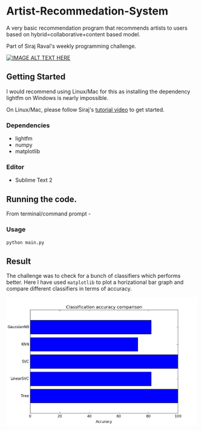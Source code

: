 # Artist-Recommedation-System
A very basic recommendation program that recommends artists to users based on hybrid=collaborative+content based model.

Part of Siraj Raval's weekly programming challenge.


[![IMAGE ALT TEXT HERE](http://img.youtube.com/vi/9gBC9R-msAk/0.jpg)](http://www.youtube.com/watch?v=9gBC9R-msAk)
## Getting Started
I would recommend using Linux/Mac for this as installing the dependency lightfm on Windows is nearly impossible.

On Linux/Mac, please follow Siraj's [tutorial video](https://www.youtube.com/watch?v=T5pRlIbr6gg) to get started.

### Dependencies
* lightfm
* numpy
* matplotlib
### Editor
* Sublime Text 2

## Running the code.

From terminal/command prompt -
### Usage
```
python main.py
```
## Result
The challenge was to check for a bunch of classifiers which performs better.
Here I have used `matplotlib` to plot a horizational bar graph and compare different classifiers in terms of accuracy.

![Result](https://github.com/arunavsk/Gender-Classification/blob/master/src/img/result.png "Bar Graph 1")
